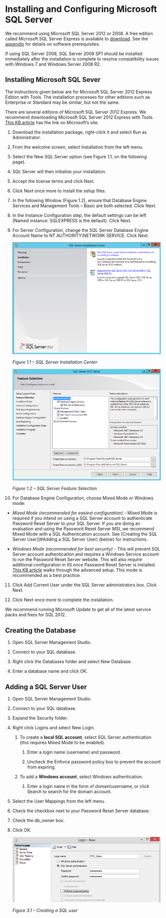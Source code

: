 [title]: # (Installing and Configuring Microsoft SQL Server)
[tags]: # (sql)
[priority]: # (106)

# Installing and Configuring Microsoft SQL Server

We recommend using Microsoft SQL Server 2012 or 2008. A free edition called Microsoft SQL Server Express is available to [download](https://updates.thycotic.net/link.ashx?SQLServerExpressDownload). See the [appendix](.\appendix\index.md) for details on software prerequisites.

If using SQL Server 2008, SQL Server 2008 SP1 should be installed immediately after the installation is complete to resolve compatibility issues with Windows 7 and Windows Server 2008 R2.

## Installing Microsoft SQL Sever

The instructions given below are for Microsoft SQL Server 2012 Express Edition with Tools. The installation processes for other editions such as Enterprise or Standard may be similar, but not the same.

There are several editions of Microsoft SQL Server 2012 Express. We recommend downloading Microsoft SQL Server 2012 Express with Tools. [This KB article](https://updates.thycotic.net/link.ashx?SQLServerExpressDownload) has the link on Microsoft’s site.

1. Download the installation package, right-click it and select Run as Administrator.

2. From the welcome screen, select Installation from the left menu.

3. Select the New SQL Server option (see Figure 1.1, on the following page).

4. SQL Server will then initialize your installation.

5. Accept the license terms and click Next.

6. Click Next once more to install the setup files.

7. In the following Window (Figure 1.2), ensure that Database Engine Services and Management Tools – Basic are both selected. Click Next.

8. In the Instance Configuration step, the default settings can be left (Named instance: SQLEXPRESS is the default). Click Next.

9. For Server Configuration, change the SQL Server Database Engine Account Name to NT AUTHORITY\\NETWORK SERVICE. Click Next.

   ![](images/sql-1.png)

   *Figure 1.1 – SQL Server Installation Center*

   ![](images/sql-2.png)

   *Figure 1.2 – SQL Server Feature Selection*

10. For Database Engine Configuration, choose Mixed Mode or Windows mode:

- *Mixed Mode (recommended for easiest configuration)* - Mixed Mode is
    required if you intend on using a SQL Server account to authenticate
    Password Reset Server to your SQL Server. If you are doing an evaluation and
    using the Password Reset Server MSI, we recommend Mixed Mode with a SQL
    Authentication account. See [Creating the SQL Server User](#Adding a SQL Server User) (below) for instructions.

- *Windows Mode (recommended for best security)* - This will prevent SQL
    Server account authentication and requires a Windows Service account to run
    the Password Reset Server website. This will also require additional
    configuration in IIS once Password Reset Server is installed. [This KB
    article](https://updates.thycotic.net/link.ashx?DBWindowsAuth) walks through
    the advanced setup. This mode is recommended as a best practice.

11. Click Add Current User under the SQL Server administrators box. Click Next.

12. Click Next once more to complete the installation.

We recommend running Microsoft Update to get all of the latest service packs and
fixes for SQL 2012.

## Creating the Database

1. Open SQL Server Management Studio.

2. Connect to your SQL database.

3. Right click the Databases folder and select New Database.

4. Enter a database name and click OK.

## Adding a SQL Server User

1. Open SQL Server Management Studio.

2. Connect to your SQL database.

3. Expand the Security folder.

4. Right click Logins and select New Login.

    1. To create a **local SQL account**, select SQL Server authentication
        (this requires Mixed Mode to be enabled).

        1. Enter a login name (username) and password.

        2. Uncheck the Enforce password policy box to prevent the account from
            expiring.

    2. To add a **Windows account**, select Windows authentication.

        1. Enter a login name in the form of domain\\username, or click Search
            to search for the domain account.

5. Select the User Mappings from the left menu.

6. Check the checkbox next to your Password Reset Server database.

7. Check the db_owner box.

8. Click OK.

   ![](images/sql-3.png)

   *Figure 3.1 – Creating a SQL user*